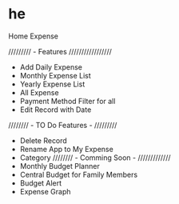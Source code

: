 he
==

Home Expense

///////// - Features /////////////////
- Add Daily Expense
- Monthly Expense List
- Yearly Expense List
- All Expense
- Payment Method Filter for all
- Edit Record with Date

//////// - TO Do Features - /////////
- Delete Record
- Rename App to My Expense
- Category 
//////// - Comming Soon - /////////////
- Monthly Budget Planner
- Central Budget for Family Members
- Budget Alert
- Expense Graph 
